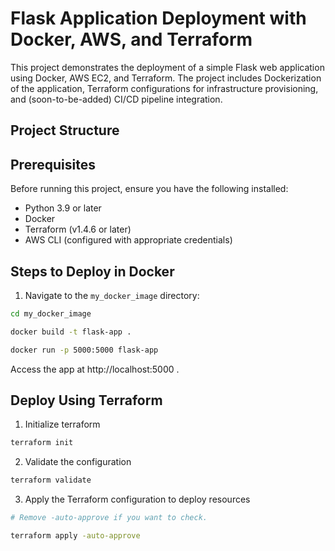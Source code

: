 # Flask Application Deployment with Docker, AWS, and Terraform

This project demonstrates the deployment of a simple Flask web application using Docker, AWS EC2, and Terraform. The project includes Dockerization of the application, Terraform configurations for infrastructure provisioning, and (soon-to-be-added) CI/CD pipeline integration.

## Project Structure



## Prerequisites

Before running this project, ensure you have the following installed:

- Python 3.9 or later
- Docker
- Terraform (v1.4.6 or later)
- AWS CLI (configured with appropriate credentials)

## Steps to Deploy in Docker

1. Navigate to the `my_docker_image` directory:
```bash
cd my_docker_image
```

```bash
docker build -t flask-app .
```

```bash
docker run -p 5000:5000 flask-app
```

Access the app at http://localhost:5000 .

## Deploy Using Terraform

1. Initialize terraform
```bash
terraform init
```
2. Validate the configuration
```bash
terraform validate
```
3. Apply the Terraform configuration to deploy resources
```bash
# Remove -auto-approve if you want to check.

terraform apply -auto-approve
```




